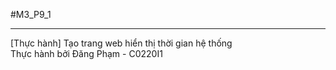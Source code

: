 #M3_P9_1
<hr>
[Thực hành] Tạo trang web hiển thị thời gian hệ thống
<br>Thực hành bởi Đăng Phạm - C0220I1